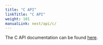 ```yaml
---
title: "C API"
linkTitle: "C API"
weight: 101
manualLink: next/api/c/
---
```


The C API documentation can be found <a href="next/api/c/">here</a>.

